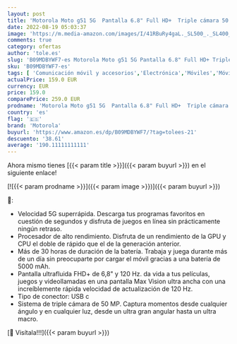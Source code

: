 ```yaml
---
layout: post
title: 'Motorola Moto g51 5G  Pantalla 6.8" Full HD+  Triple cámara 50 MP  procesador Octa Core  batería 5000 mAH  Dual SIM  4/128GB  Android 11   Azul [Versión ES/PT]'
date: 2022-08-19 05:03:37
image: 'https://m.media-amazon.com/images/I/41RBuRy4gaL._SL500_._SL400_.jpg'
comments: true
category: ofertas
author: 'tole.es'
slug: 'B09MDBYWF7-es Motorola Moto g51 5G Pantalla 6.8" Full HD+ Triple cámara...'
sku: 'B09MDBYWF7-es'
tags: [ 'Comunicación móvil y accesorios','Electrónica','Móviles','Móviles y smartphones libres','android','motorola','🇪🇸', ]
actualPrice: 159.0 EUR
currency: EUR
price: 159.0
comparePrice: 259.0 EUR
prodname: 'Motorola Moto g51 5G  Pantalla 6.8" Full HD+  Triple cámara 50 MP  procesador Octa Core  batería 5000 mAH  Dual SIM  4/128GB  Android 11   Azul [Versión ES/PT]'
country: 'es'
flag: '🇪🇸'
brand: 'Motorola'
buyurl: 'https://www.amazon.es/dp/B09MDBYWF7/?tag=tolees-21'
descuento: '38.61'
average: '190.11111111111'
---
```


Ahora mismo tienes [{{< param title >}}]({{< param buyurl >}}) en el siguiente enlace!

[![{{< param prodname >}}]({{< param image >}})]({{< param buyurl >}})

🔎:

- Velocidad 5G superrápida. Descarga tus programas favoritos en cuestión de segundos y disfruta de juegos en línea sin prácticamente ningún retraso.
- Procesador de alto rendimiento. Disfruta de un rendimiento de la GPU y CPU el doble de rápido que el de la generación anterior.
- Más de 30 horas de duración de la batería. Trabaja y juega durante más de un día sin preocuparte por cargar el móvil gracias a una batería de 5000 mAh.
- Pantalla ultrafluida FHD+ de 6,8" y 120 Hz. da vida a tus películas, juegos y videollamadas en una pantalla Max Vision ultra ancha con una increíblemente rápida velocidad de actualización de 120 Hz.
- Tipo de conector: USB c
- Sistema de triple cámara de 50 MP. Captura momentos desde cualquier ángulo y en cualquier luz, desde un ultra gran angular hasta un ultra macro.

[🛒 Visítala!!!]({{< param buyurl >}})
